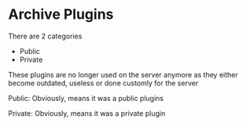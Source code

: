 # Archive Plugins

There are 2 categories

- Public
- Private

These plugins are no longer used on the server anymore as they either become outdated, useless or done customly for the server

Public: Obviously, means it was a public plugins

Private: Obviously, means it was a private plugin